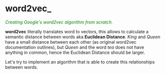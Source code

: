 # word2vec_
<font color="green">_Creating Google's word2vec algorithm from scratch._</font>

**word2vec** literally translates word to vectors, this allows to calculate a semantic distance between words aka **Euclidean Distance**. _King_ and _Queen_ have a small distance between each other (as original word2vec documentation outlines), but _Queen_ and the word _tea_ does not have anything in common, hence the Euclidean Distance should be larger.

Let's try to implement an algorithm that is able to create this relationships between words.
